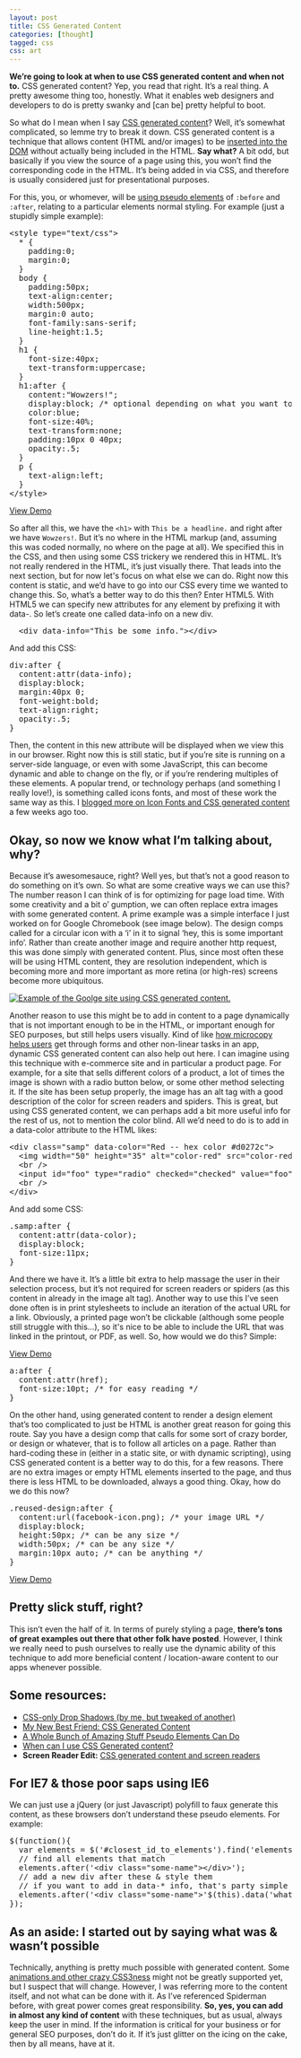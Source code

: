 ```yaml
---
layout: post
title: CSS Generated Content
categories: [thought]
tagged: css
css: art
---
```


<p><strong>We&rsquo;re going to look at when to use CSS generated content and when not to.</strong> CSS generated content? Yep, you read that right. It&rsquo;s a real thing. A pretty awesome thing too, honestly. What it enables web designers and developers to do is pretty swanky and [can be] pretty helpful to boot.</p>
<p>So what do I mean when I say <a href="http://www.w3.org/TR/CSS21/generate.html">CSS generated content</a>? Well, it&rsquo;s somewhat complicated, so lemme try to break it down. CSS generated content is a technique that allows content (HTML and/or images) to be <a href="http://en.wikipedia.org/wiki/Document_Object_Model">inserted into the DOM</a> without actually being included in the HTML. <strong>Say what?</strong> A bit odd, but basically if you view the source of a page using this, you won&rsquo;t find the corresponding code in the HTML. It&rsquo;s being added in via CSS, and therefore is usually considered just for presentational purposes.</p>
<p>For this, you, or whomever, will be <a href="http://reference.sitepoint.com/css/pseudoelements">using pseudo elements</a> of <code>:before</code> and <code>:after</code>, relating to a particular elements normal styling. For example (just a stupidly simple example):</p>
<pre>
&lt;style type="text/css"&gt;
  * {
    padding:0;
    margin:0;
  }
  body {
    padding:50px;
    text-align:center;
    width:500px;
    margin:0 auto;
    font-family:sans-serif;
    line-height:1.5;
  }
  h1 {
    font-size:40px;
    text-transform:uppercase;
  }
  h1:after {
    content:"Wowzers!";
    display:block; <span>/* optional depending on what you want to do with this */</span>
    color:blue;
    font-size:40%;
    text-transform:none;
    padding:10px 0 40px;
    opacity:.5;
  }
  p {
    text-align:left;
  }
&lt;/style&gt;
</pre>
<p><a href="samp" class="view-more wide more">View Demo</a></p>
<p>So after all this, we have the <code>&lt;h1&gt;</code> with <code>This be a headline.</code> and right after we have <code>Wowzers!</code>. But it&rsquo;s no where in the HTML markup (and, assuming this was coded normally, no where on the page at all). We specified this in the CSS, and then using some CSS trickery we rendered this in HTML. It&rsquo;s not really rendered in the HTML, it&rsquo;s just visually there. That leads into the next section, but for now let's focus on what else we can do. Right now this content is static, and we&rsquo;d have to go into our CSS every time we wanted to change this. So, what&rsquo;s a better way to do this then? Enter HTML5. With HTML5 we can specify new attributes for any element by prefixing it with data-. So let&rsquo;s create one called data-info on a new div.</p>
<pre>
  &lt;div data-info="This be some info."&gt;&lt;/div&gt;
</pre>
<p>And add this CSS:</p>
<pre>
div:after {
  content:attr(data-info);
  display:block;
  margin:40px 0;
  font-weight:bold;
  text-align:right;
  opacity:.5;
}
</pre>
<p>Then, the content in this new attribute will be displayed when we view this in our browser. Right now this is still static, but if you&rsquo;re site is running on a server-side language, or even with some JavaScript, this can become dynamic and able to change on the fly, or if you&rsquo;re rendering multiples of these elements. A popular trend, or technology perhaps (and something I really love!), is something called icons fonts, and most of these work the same way as this. I <a href="/misc/svg/">blogged more on Icon Fonts and CSS generated content</a> a few weeks ago too.</p>
<h2>Okay, so now we know what I&rsquo;m talking about, why?</h2>
<p>Because it&rsquo;s awesomesauce, right? Well yes, but that&rsquo;s not a good reason to do something on it&rsquo;s own. So what are some creative ways we can use this? The number reason I can think of is for optimizing for page load time. With some creativity and a bit o&rsquo; gumption, we can often replace extra images with some generated content. A prime example was a simple interface I just worked on for Google Chromebook (see image below). The design comps called for a circular icon with a &lsquo;i&rsquo; in it to signal &lsquo;hey, this is some important info&rsquo;. Rather than create another image and require another http request, this was done simply with generated content. Plus, since most often these will be using HTML content, they are resolution independent, which is becoming more and more important as more retina (or high-res) screens become more ubiquitous.</p>
<p><a href="/misc/googles/add-change.html"><img src="http://jefff.co/images/google-image.png" alt="Example of the Goolge site using CSS generated content." /></a></p>
<p>Another reason to use this might be to add in content to a page dynamically that is not important enough to be in the HTML, or important enough for SEO purposes, but still helps users visually. Kind of like <a href="http://www.designfridge.co.uk/articles/guest-post/improve-ux-with-microcopy">how microcopy helps users</a> get through forms and other non-linear tasks in an app, dynamic CSS generated content can also help out here. I can imagine using this technique with e-commerce site and in particular a product page. For example, for a site that sells different colors of a product, a lot of times the image is shown with a radio button below, or some other method selecting it. If the site has been setup properly, the image has an alt tag with a  good description of the color for screen readers and spiders. This is great, but using CSS generated content, we can perhaps add a bit more useful info for the rest of us, not to mention the color blind. All we&rsquo;d need to do is to add in a data-color attribute to the HTML likes:</p>
<pre>&lt;div class="samp" data-color="Red -- hex color #d0272c"&gt;
  &lt;img width="50" height="35" alt="color-red" src="color-red.png" class="samp"&gt;
  &lt;br /&gt;
  &lt;input id="foo" type="radio" checked="checked" value="foo" name="foo"&gt;
  &lt;br /&gt;
&lt;/div&gt;
</pre>
<p>And add some CSS:</p>
<pre>
.samp:after {
  content:attr(data-color);
  display:block;
  font-size:11px;
}
</pre>
<p>And there we have it. It&rsquo;s a little bit extra to help massage the user in their selection process, but it&rsquo;s not required for screen readers or spiders (as this content in already in the image alt tag). Another way to use this I&rsquo;ve seen done often is in print stylesheets to include an iteration of the actual URL for a link. Obviously, a printed page won&rsquo;t be clickable (although some people still struggle with this&hellip;), so it's nice to be able to include the URL that was linked in the printout, or PDF, as well. So, how would we do this? Simple:</p>
<p><a href="samp/index.html#help" class="view-more wide more">View Demo</a></p>
<pre>
a:after {
  content:attr(href);
  font-size:10pt; /* for easy reading */</span>
}
</pre>
<p>On the other hand, using generated content to render a design element that&rsquo;s too complicated to just be HTML is another great reason for going this route. Say you have a design comp that calls for some sort of crazy border, or design or whatever, that is to follow all articles on a page. Rather than hard-coding these in (either in a static site, or with dynamic scripting), using CSS generated content is a better way to do this, for a few reasons. There are no extra images or empty HTML elements inserted to the page, and thus there is less HTML to be downloaded, always a good thing. Okay, how do we do this now?</p>
<pre>
.reused-design:after {
  content:url(facebook-icon.png); /* your image URL */</span>
  display:block;
  height:50px; <span>/* can be any size */</span>
  width:50px; <span>/* can be any size */</span>
  margin:10px auto; <span>/* can be anything */</span>
}
</pre>
<p><a href="samp/index.html#reuse" class="view-more wide">View Demo</a></p>
<h2>Pretty slick stuff, right?</h2>
<p>This isn&rsquo;t even the half of it. In terms of purely styling a page, <strong>there&rsquo;s tons of great examples out there that other folk have posted</strong>. However, I think we really need to push ourselves to really use the dynamic ability of this technique to add more beneficial content / location-aware content to our apps whenever possible.</p>
<h2>Some resources:</h2>
<ul>
	<li><a href="/misc/css-only-image-drop-shadow/">CSS-only Drop Shadows (by me, but tweaked of another)</a></li>
	<li><a href="http://viget.com/inspire/css-generated-content">My New Best Friend: CSS Generated Content</a></li>
	<li><a href="http://css-tricks.com/pseudo-element-roundup/">A Whole Bunch of Amazing Stuff Pseudo Elements Can Do</a></li>
	<li><a href="http://caniuse.com/css-gencontent">When can I use CSS Generated content?</a></li>
	<li><strong>Screen Reader Edit:</strong> <a href="http://www.456bereastreet.com/archive/201205/css_generated_content_and_screen_readers/">CSS generated content and screen readers</a></li>
</ul>
<h2>For IE7 &amp; those poor saps using IE6</h2>
<p>We can just use a jQuery (or just Javascript) polyfill to faux generate this content, as these browsers don&rsquo;t understand these pseudo elements. For example:</p>
<pre>
$(function(){
  var elements = $('#closest_id_to_elements').find('elements');
  <span>// find all elements that match</span>
  elements.after('&lt;div class="some-name"&gt;&lt;/div&gt;');
  <span>// add a new div after these &amp; style them
  // if you want to add in data-* info, that's party simple too</span>
  elements.after('&lt;div class="some-name"&gt;'$(this).data('whatevs');'&lt;/div&gt;');
});
</pre>
<h2>As an aside: I started out by saying what was &amp; wasn&rsquo;t possible</h2>
<p>Technically, anything is pretty much possible with generated content. Some <a href="http://css-tricks.com/transitions-and-animations-on-css-generated-content/">animations and other crazy CSS3ness</a> might not be greatly supported yet, but I suspect that will change. However, I was referring more to the content itself, and not what can be done with it. As I&rsquo;ve referenced Spiderman before, with great power comes great responsibility. <strong>So, yes, you can add in almost any kind of content</strong> with these techniques, but as usual, always keep the user in mind. If the information is critical for your business or for general SEO purposes, don&rsquo;t do it. If it&rsquo;s just glitter on the icing on the cake, then by all means, have at it.</p>